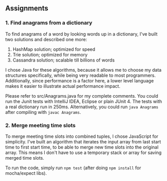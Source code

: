 ## Assignments

### 1. Find anagrams from a dictionary
To find anagrams of a word by looking words up in a dictionary, I've built two solutions and described one more:
1. HashMap solution; optimized for speed
2. Trie solution; optimized for memory
3. Cassandra solution; scalable till billions of words

I chose Java for these algorithms, because it allows me to choose my data structures specifically,
while being very readable to most programmers. Additionally, since performance is a factor here,
a lower level language makes it easier to illustrate actual performance impact.

Please refer to src/Anagrams.java for my complete comments. You could run the Junit tests
with IntelliJ IDEA, Eclipse or plain JUnit 4. The tests with a real dictionary run in 250ms.
Alternatively, you could run `java Anagrams` after compiling with `javac Anagrams`.

### 2. Merge meeting time slots
To merge meeting time slots into combined tuples, I chose JavaScript for simplicity.
I've built an algorithm that iterates the input array from last start time to first
start time, to be able to merge new time slots into the original array. This means
I don't have to use a temporary stack or array for saving merged time slots.

To run the code, simply run `npm test` (after doing `npm install` for mocha/expect libs).
